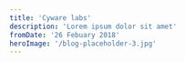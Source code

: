 ```yaml
---
title: 'Cyware labs'
description: 'Lorem ipsum dolor sit amet'
fromDate: '26 Febuary 2018'
heroImage: '/blog-placeholder-3.jpg'
---
```

